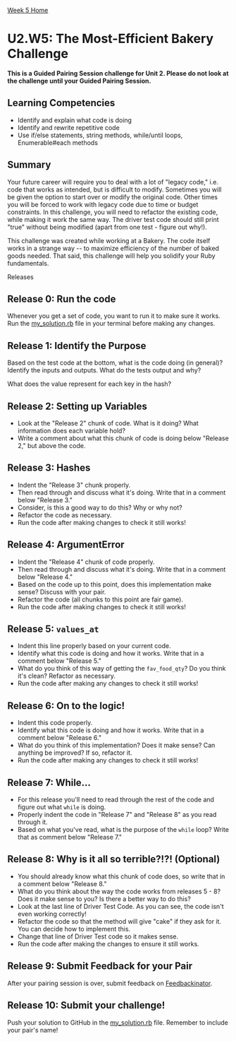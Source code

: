 [Week 5 Home](../)

# U2.W5: The Most-Efficient Bakery Challenge

**This is a Guided Pairing Session challenge for Unit 2. Please do not look at the challenge until your Guided Pairing Session.**

## Learning Competencies
- Identify and explain what code is doing
- Identify and rewrite repetitive code
- Use if/else statements, string methods, while/until loops, Enumerable#each methods

## Summary
Your future career will require you to deal with a lot of "legacy code," i.e. code that works as intended, but is difficult to modify. Sometimes you will be given the option to start over or modify the original code. Other times you will be forced to work with legacy code due to time or budget constraints. In this challenge, you will need to refactor the existing code, while making it work the same way. The driver test code should still print "true" without being modified (apart from one test - figure out why!).

This challenge was created while working at a Bakery. The code itself works in a strange way -- to maximize efficiency of the number of baked goods needed. That said, this challenge will help you solidify your Ruby fundamentals.

Releases

## Release 0: Run the code
Whenever you get a set of code, you want to run it to make sure it works. Run the [my_solution.rb](my_solution.rb) file in your terminal before making any changes.

## Release 1: Identify the Purpose
Based on the test code at the bottom, what is the code doing (in general)? Identify the inputs and outputs. What do the tests output and why?

What does the value represent for each key in the hash?

## Release 2: Setting up Variables
- Look at the "Release 2" chunk of code. What is it doing? What information does each variable hold?
- Write a comment about what this chunk of code is doing below "Release 2," but above the code.

## Release 3: Hashes
- Indent the "Release 3" chunk properly.
- Then read through and discuss what it's doing. Write that in a comment below "Release 3."
- Consider, is this a good way to do this? Why or why not?
- Refactor the code as necessary.
- Run the code after making changes to check it still works!

## Release 4: ArgumentError
- Indent the "Release 4" chunk of code properly.
- Then read through and discuss what it's doing. Write that in a comment below "Release 4."
- Based on the code up to this point, does this implementation make sense? Discuss with your pair.
- Refactor the code (all chunks to this point are fair game).
- Run the code after making changes to check it still works!

## Release 5: `values_at`
- Indent this line properly based on your current code.
- Identify what this code is doing and how it works. Write that in a comment below "Release 5."
- What do you think of this way of getting the `fav_food_qty`? Do you think it's clean? Refactor as necessary.
- Run the code after making any changes to check it still works!

## Release 6: On to the logic!
- Indent this code properly.
- Identify what this code is doing and how it works. Write that in a comment below "Release 6."
- What do you think of this implementation? Does it make sense? Can anything be improved? If so, refactor it.
- Run the code after making any changes to check it still works!

## Release 7: While...
- For this release you'll need to read through the rest of the code and figure out what `while` is doing.
- Properly indent the code in "Release 7" and "Release 8" as you read through it.
- Based on what you've read, what is the purpose of the `while` loop? Write that as comment below "Release 7."

## Release 8: Why is it all so terrible?!?! (Optional)
- You should already know what this chunk of code does, so write that in a comment below "Release 8."
- What do you think about the way the code works from releases 5 - 8? Does it make sense to you? Is there a better way to do this?
- Look at the last line of Driver Test Code. As you can see, the code isn't even working correctly!
- Refactor the code so that the method will give "cake" if they ask for it. You can decide how to implement this.
- Change that line of Driver Test code so it makes sense.
- Run the code after making the changes to ensure it still works.

## Release 9: Submit Feedback for your Pair
After your pairing session is over, submit feedback on [Feedbackinator](https://socrates.devbootcamp.com/feedback/new).

## Release 10: Submit your challenge!
Push your solution to GitHub in the [my_solution.rb](my_solution.rb) file. Remember to include your pair's name!
